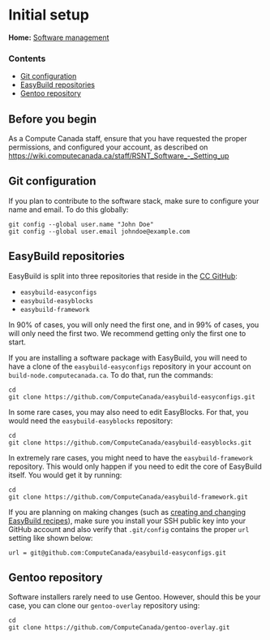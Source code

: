 # Initial setup

**Home:** [Software management](INDEX.md)

### Contents

- [Git configuration](#git-configuration)
- [EasyBuild repositories](#easybuild-repositories)
- [Gentoo repository](#gentoo-repository)

## Before you begin
As a Compute Canada staff, ensure that you have requested the proper permissions, and configured your account, as described on
https://wiki.computecanada.ca/staff/RSNT_Software_-_Setting_up

## Git configuration

If you plan to contribute to the software stack, make sure to configure your
name and email. To do this globally:

```
git config --global user.name "John Doe"
git config --global user.email johndoe@example.com
```

## EasyBuild repositories

EasyBuild is split into three repositories that reside in the [CC
GitHub](https://github.com/ComputeCanada/):

- `easybuild-easyconfigs`
- `easybuild-easyblocks`
- `easybuild-framework`

In 90% of cases, you will only need the first one, and in 99% of cases, you will
only need the first two. We recommend getting only the first one to start.

If you are installing a software package with EasyBuild, you will need to have a
clone of the `easybuild-easyconfigs` repository in your account on
`build-node.computecanada.ca`. To do that, run the commands:

```
cd
git clone https://github.com/ComputeCanada/easybuild-easyconfigs.git
```

In some rare cases, you may also need to edit EasyBlocks. For that, you would need the `easybuild-easyblocks` repository:

```
cd
git clone https://github.com/ComputeCanada/easybuild-easyblocks.git
```

In extremely rare cases, you might need to have the `easybuild-framework`
repository. This would only happen if you need to edit the core of EasyBuild
itself. You would get it by running:

```
cd
git clone https://github.com/ComputeCanada/easybuild-framework.git
```

If you are planning on making changes (such as [creating and changing EasyBuild
recipes](easybuild.md#creating-or-changing-a-recipe)), make sure you install
your SSH public key into your GitHub account and also verify that `.git/config`
contains the proper `url` setting like shown below:

```
url = git@github.com:ComputeCanada/easybuild-easyconfigs.git
```

## Gentoo repository

Software installers rarely need to use Gentoo. However, should this be your case,
you can clone our `gentoo-overlay` repository using:

```
cd
git clone https://github.com/ComputeCanada/gentoo-overlay.git
```
